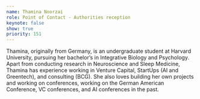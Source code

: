 ```yaml
---
name: Thamina Noorzai
role: Point of Contact - Authorities reception
keynote: false
show: true
priority: 151
---
```


Thamina, originally from Germany, is an undergraduate student at Harvard University, pursuing her bachelor’s in Integrative Biology and Psychology. Apart from conducting research in Neuroscience and Sleep Medicine, Thamina has experience working in Venture Capital, StartUps (AI and Greentech), and consulting (BCG). She also loves building her own projects and working on conferences, working on the German American Conference, VC conferences, and AI conferences in the past.
